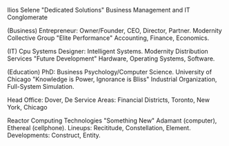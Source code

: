 Ilios Selene "Dedicated Solutions" 
Business Management and IT 
Conglomerate

(Business) Entrepreneur: Owner/Founder, CEO, Director, Partner. 
Modernity Collective Group 
"Elite Performance"
Accounting, Finance, Economics. 

(IT) Cpu Systems Designer: Intelligent Systems. 
Modernity Distribution Services
"Future Development"
Hardware, Operating Systems, Software. 

(Education) PhD: Business Psychology/Computer Science.
University of Chicago
"Knowledge is Power, Ignorance is Bliss" 
Industrial Organization, Full-System Simulation.

Head Office:
Dover, De
Service Areas:
Financial Districts, 
Toronto, New York, Chicago

Reactor Computing Technologies
"Something New"
Adamant (computer), Ethereal (cellphone).
Lineups: Recititude, Constellation, Element.
Developments: Construct, Entity.
